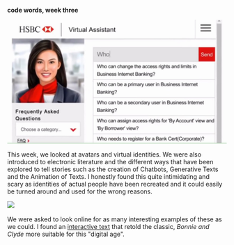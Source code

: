 **code words, week three**


![](chatbot.jpg)

This week, we looked at avatars and virtual identities. We were also introduced to electronic literature and the different ways that have been explored to tell stories such as the creation of Chatbots, Generative Texts and the Animation of Texts. I honestly found this quite intimidating and scary as identities of actual people have been recreated and it could easily be turned around and used for the wrong reasons. 


![](bonnieandclyde.jpg)

We were asked to look online for as many interesting examples of these as we could. I found an [interactive text](https://webyarns.com/howto/howto.html) that retold the classic, *Bonnie and Clyde* more suitable for this "digital age".


